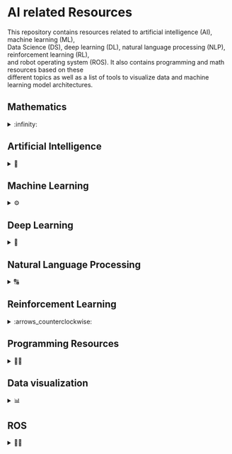 # AI related Resources

This repository contains resources related to artificial intelligence (AI), machine learning (ML),  
Data Science (DS), deep learning (DL), natural language processing (NLP), reinforcement learning (RL),  
and robot operating system (ROS). It also contains programming and math resources based on these  
different topics as well as a list of tools to visualize data and machine learning model architectures.  

## Mathematics

<details>
  <summary>:infinity:</summary>
  <details>
     <summary> Linear Algebra :heavy_multiplication_x:</summary>
<br/>    
    
Resource                  | Relevance 
------------------------- | ---------------
[Matrix Methods in Data Analysis, Signal Processing, and Machine Learning](https://ocw.mit.edu/courses/mathematics/18-065-matrix-methods-in-data-analysis-signal-processing-and-machine-learning-spring-2018/) | <lu> <li> Data Analysis </li> <li>Signal Processing </li> <li> Machine Learning </li></ul>
[Mathematics For Machine Learning Specialization: Linear Algebra 🎥](https://www.youtube.com/watch?v=T73ldK46JqE&list=PLiiljHvN6z1_o1ztXTKWPrShrMrBLo5P3) | <lu> <li> Machine Learning </li> <li> Deep Learning </li> </ul>
[MIT Gilbert Strang 2005 Linear Algebra 🎥](https://www.youtube.com/watch?v=QVKj3LADCnA&list=PL49CF3715CB9EF31D) | <lu> <li> Machine Learning </li> <li> Deep Learning </li> <li> Computer Vision </li> </ul>
[Linear Algebra 4th Edition by Friedberg 📘](https://web.stanford.edu/~boyd/vmls/vmls.pdf) | <lu> <li> Machine Learning </li> <li> Deep Learning </li> </ul>
[Introduction to Applied Linear Algebra 📘](https://npqke7p41z.pdcdn2.xyz/dl2.php?id=187502855&h=fe4fe4abfa10c9c6a51456cdff771ba1&u=cache&ext=pdf&n=Linear%20algebra%204th%20edition) | <lu> <li>Artificial Intelligence </li> <li> Machine Learning </li> <li> Deep Learning </li> </ul>
[Introduction to Applied Linear Algebra 📘](https://npqke7p41z.pdcdn2.xyz/dl2.php?id=187502855&h=fe4fe4abfa10c9c6a51456cdff771ba1&u=cache&ext=pdf&n=Linear%20algebra%204th%20edition) | <lu> <li>Artificial Intelligence </li> <li> Machine Learning </li> <li> Deep Learning </li></ul> 
[Matrix Methods for Linear Algebra for Gilber Strang 🎥](https://www.youtube.com/watch?v=Cx5Z-OslNWE&list=PLUl4u3cNGP63oMNUHXqIUcrkS2PivhN3k) | <lu> <li> Deep Learning </li> </ul>
[Matrix Methods for Linear Algebra for Gilber Strang 🎥](https://www.youtube.com/watch?v=Cx5Z-OslNWE&list=PLUl4u3cNGP63oMNUHXqIUcrkS2PivhN3k) | <lu> <li> Deep Learning </li> </ul>
[James Hamblin Awesome Lecture Series 🎥](https://www.youtube.com/watch?v=HAoL5fPmgrw&list=PLNr8B4XHL5kGDHOrU4IeI6QNuZHur4F86) | <lu> <li> Deep Learning </li> </ul>

  </details>
  
  <details>
     <summary>Probability :atom:</summary>

  
Resource                  | Relevance 
------------------------- | --------------- 
[Joe Blitzstein Harvard Probability and Statistics Course 🎥](https://www.youtube.com/watch?v=KbB0FjPg0mw&list=PL2SOU6wwxB0uwwH80KTQ6ht66KWxbzTIo) | <lu> <li> Machine Learning </li> <li> Deep Learning </li>  <li>Natural Language Processing </li> </ul> 
[MIT Probability Course 2011 Lecture videos 🎥](https://www.youtube.com/watch?v=j9WZyLZCBzs&list=PLUl4u3cNGP61MdtwGTqZA0MreSaDybji8) | <lu> <li> Machine Learning </li> <li>Natural Language Processing </li> </ul> 
[MIT Probability Course 2018 short videos 🎥](https://www.youtube.com/watch?v=1uW3qMFA9Ho&list=PLUl4u3cNGP60hI9ATjSFgLZpbNJ7myAg6) | <lu> <li> Machine Learning </li>  <li> Deep Learning </li> <li>Natural Language Processing </li> </ul>
[Probalistic Graphical Models CMU Advanced 🎥](https://www.youtube.com/watch?v=oqvdH_8lmCA&list=PLoZgVqqHOumTqxIhcdcpOAJOOimrRCGZn) | <lu> <li> Machine Learning </li>  <li> Deep Learning </li> <li>Natural Language Processing </li> </ul>
[Probalistic Graphical Models Stanford Daphne Advanced 🎥](https://www.youtube.com/watch?v=GqMzbbaN6T4&list=PLzERW_Obpmv-_TkPEmCyzaJUGHtl7S01i) | <lu> <li> Machine Learning </li>  <li> Deep Learning </li> <li>Natural Language Processing </li> </ul>
[A First Course In Probability Book by Ross 📘](http://www.seyedkalali.com/wp-content/uploads/2016/11/A-First-Course-in-Probability-8th-ed.-Sheldon-Ross.pdf) | <lu> <li> Machine Learning </li> </ul>
[Joe Blitzstein Harvard Professor Probability Awesome Book 📘](https://drive.google.com/file/d/1VmkAAGOYCTORq1wxSQqy255qLJjTNvBI/view) | <lu> <li> Machine Learning </li> </ul>

  </details>
  <details>
     <summary>Calculus :triangular_ruler:</summary>
  
Resource                  | Relevance 
------------------------- | ---------------
[Strang's Overview of Calculus 🎥](https://www.youtube.com/watch?v=X9t-u87df3o&list=PLBE9407EA64E2C318) | <lu> <li> Deep Learning </li> </ul>
[Essence of Calculus by 3Blue1Brown 🎥](https://www.youtube.com/watch?v=WUvTyaaNkzM&list=PL0-GT3co4r2wlh6UHTUeQsrf3mlS2lk6x) | <lu> <li> Deep Learning </li> </ul>
[Princeton University Multivariable Calculus 2013 🎥](https://www.youtube.com/watch?v=uDByROsGzuk&list=PLGqzsq0erqU7h6_bpE-CgJp4iX5aRju28) | <lu> <li> Deep Learning </li> </ul>
[Mathematics for Machine Learning Book: Chapter 5 📘](https://mml-book.github.io/book/mml-book.pdf) | <lu> <li> Machine Learning </li> <li> Deep Learning </li> </ul>
[Calculus Book by Stewart 📘](http://index-of.co.uk/Mathematics/Calculus%20-%20J.%20Stewart.pdf) | <lu> <li> Machine Learning </li> <li> Deep Learning </li> </ul>

  </details>  
</details>

  

## Artificial Intelligence
<details>
  <summary>🤖</summary>  
  
  Resource      |  Type
  ------------------------- | ---------------
  [Stanford University: AI](https://stanford-cs221.github.io/spring2020/#coursework) | <lu> <li> Web site 🌎  </li> </ul>
  [Stanford University: AI](https://www.youtube.com/playlist?list=PLoROMvodv4rO1NB9TD4iUZ3qghGEGtqNX) | <lu> <li> Videos Series 🎥  </li> </ul>
  [Elements of AI](https://course.elementsofai.com/) | <lu> <li> Web site 🌎  </li> </ul>
  [AI For Everyone by NG](https://www.youtube.com/watch?v=fXzUiC9AhRA&list=PLjF7dMeHalL8GU2Xh7vY6xn8kPlaKhpGw&index=1) | <lu> <li> Videos Series 🎥  </li> </ul>
  [MIT's Artificial Intelligence Class](https://ocw.mit.edu/courses/electrical-engineering-and-computer-science/6-034-artificial-intelligence-fall-2010/lecture-videos/) | <lu> <li> Videos Series 🎥  </li> </ul>
  [CS188 Intro to AI from UC Berkeley](http://ai.berkeley.edu/lecture_videos.html?ref=hackernoon.com) | <lu> <li> Web site 🌎  </li> </ul>
  [CS405: Artificial Intelligence from Saylor Academy](https://learn.saylor.org/course/view.php?id=96&ref=hackernoon.com) | <lu> <li> Web site 🌎  </li> </ul>
  [Intro to Artificial Intelligence at Udacity](https://www.udacity.com/course/intro-to-artificial-intelligence--cs271?ref=hackernoon.com) | <lu> <li> Web site 🌎  </li> </ul>
  [Probabilistic Artificial Intelligence](https://las.inf.ethz.ch/teaching/pai-f18) | <lu> <li> Web site 🌎  </li> </ul>
  [Artificial Intelligence for Robotics](https://www.classcentral.com/course/udacity-artificial-intelligence-for-robotics-319) | <lu> <li> Web site 🌎  </li> </ul>
  [Set of animated AI cheatsheets covering the content of Stanford's CS 221 class](https://stanford.edu/~shervine/teaching/cs-221/) | <lu> <li> Web site 🌎  </li> </ul>

</details>

## Machine Learning
<details>
  <summary>⚙️</summary>
  
  Resource      |  Type
  ------------------------- | ---------------
  [Google's ML crash course using TensorFlow](https://developers.google.com/machine-learning/crash-course/ml-intro) | <lu> <li> Web site 🌎  </li> <li>  Exercises :books: </li> </ul>
  [Machine learning by Andrew-NG](https://www.youtube.com/playlist?list=PLLssT5z_DsK-h9vYZkQkYNWcItqhlRJLN) | <lu> <li>  Videos Series 🎥  </li> </ul>
  [Machine learning by Andrew-NG](https://sgfin.github.io/files/cheatsheets/cs229_2018_cheatsheet.pdf) | <lu> <li>  Cheat Sheet 📖  </li> </ul>
  [Caltech's Machine Learning Course](https://www.youtube.com/watch?v=mbyG85GZ0PI&list=PLD63A284B7615313A) | <lu> <li>  Videos Series 🎥  </li> </ul>
  [Caltech's Machine Learning Course](https://work.caltech.edu/telecourse.html) | <lu> <li>  Web site 🌎  </li> </ul>
  [Data Science & Machine Learning](https://chrisalbon.com/#machine_learning) | <lu> <li>  Web site 🌎  </li> </ul>
  [Introduction to Machine Learning for Coders](https://course18.fast.ai/ml) | <lu> <li>  Web site 🌎  </li> </ul>
  [Rules of Machine Learning](https://developers.google.com/machine-learning/guides/rules-of-ml/) | <lu> <li>  Web site 🌎  </li> </ul>
  [Advanced Machine Learning (AML)](https://ml2.inf.ethz.ch/courses/aml/) | <lu> <li>  Web site 🌎  </li> </ul>
  [Advanced Machine Learning](https://www.futurelearn.com/courses/advanced-machine-learning) | <lu> <li>  Web site 🌎  </li> </ul>
  [James McCaffrey's Data Science Lab](https://visualstudiomagazine.com/Articles/List/Neural-Network-Lab.aspx) | <lu> <li>  Web site 🌎  </li> </ul> 
  [Big Data: Statistical Inference and Machine Learning](https://www.futurelearn.com/courses/big-data-machine-learning) | <lu> <li>  Web site 🌎 </li> </ul>
  [Data Mining: University at Buffalo](https://cedar.buffalo.edu/~srihari/CSE626/index.html?fbclid=IwAR3XZ50uSZAb3u5BP1Qz68x13_xNEH8EdEBQC9tmGEp1BoxLNpZuBCtfMSE) | <lu> <li>  Web site 🌎  </li> </ul>
  [Bayesian Data Analysis course](https://avehtari.github.io/BDA_course_Aalto/index.html) | <lu> <li>  Web site 🌎  </li> </ul>
  [Introduction to Machine Learning Course: Buffalo University](https://cedar.buffalo.edu/~srihari/CSE574/?fbclid=IwAR017YrFdgfeFAz_w6yVa8sbFCi27SptNWi7QqnnOvit2pmOs1-PRwh5x2w) | <lu> <li>  Web site 🌎  </li> </ul>
  [Machine Learning: University of Oxford 2015](https://www.cs.ox.ac.uk/people/nando.defreitas/machinelearning/) | <lu> <li>  Web site 🌎  </li> </ul>
  [Machine Learning for Health Care (MLHC)](https://bmi.inf.ethz.ch/teaching/261-5120-00l-machine-learning-for-health-care-spring-2019/) | <lu> <li>  Web site 🌎  </li> </ul>
  [Machine Learning From Scratch](https://github.com/eriklindernoren/ML-From-Scratch?fbclid=IwAR2YPKpNbDLVxY9pZvWSaexDH9bl1korX3LYMFSLXYowTlobw3rk4OBe4WU) | <lu> <li>  Github 🌎  </li> </ul>
  [Introduction to Machine Learning](https://github.com/instillai/machine-learning-course) | <lu> <li>  Github 🌎  </li> </ul>
  [Machine Learning for Data Science and Analytics](https://www.edx.org/course/machine-learning-for-data-science-and-analytics) | <lu> <li>  edX Course 🌎  </li> </ul>
  [Machine learning library built in Javacsript (on top of tensorflow.js)](https://ml5js.org/) | <lu> <li> Web site 🌎  </li> </ul>
  [Understanding Machine Learning: From Theory to Algorithms](https://www.cs.huji.ac.il/~shais/UnderstandingMachineLearning/copy.html) | <lu> <li>  Book :blue_book:  </li> </ul> 
  [Undergraduate Machine Learning Course University of British Columbia 2013](https://www.youtube.com/watch?v=w2OtwL5T1ow&list=PLE6Wd9FR--EdyJ5lbFl8UuGjecvVw66F6) | <lu> <li>  Videos Series 🎥  </li> </ul>
  [AI & Machine Learning by Alexander Ihler](https://www.youtube.com/watch?v=qPhMX0vb6D8&list=PLaXDtXvwY-oDvedS3f4HW0b4KxqpJ_imw&index=1) | <lu> <li>  Videos Series 🎥  </li> </ul> 
  [Harvard's Data Science Course](http://cs109.github.io/2015/pages/videos.html) | <lu> <li> Notes :books: </li> <li> Videos Series 🎥 </li> </ul>
  [An Introduction to Statistical Learning](http://faculty.marshall.usc.edu/gareth-james/) | <lu> <li> Web site 🌎  </li>  <li> Book :blue_book:</li> </ul>
  [Elements of Statistical Learning](https://web.stanford.edu/~hastie/ElemStatLearn//) | <lu> <li> Web site 🌎  </li>  <li> Book :blue_book:</li> </ul>
  [Python Data Science Handbook](https://jakevdp.github.io/PythonDataScienceHandbook/) | <lu> <li> Web site 🌎  </li>  <li> Book :blue_book:</li> </ul>
  [Foundations of Machine Learning](https://cs.nyu.edu/~mohri/mlbook/) | <lu> <li> Web site 🌎  </li>  <li> Book :blue_book:</li> </ul>
  
 
</details>

## Deep Learning
<details>
  <summary> 🧠 </summary>
  
  Resource      |  Type
  ------------------------- | ---------------
  [Andrew NG Notes Collection](https://github.com/ashishpatel26/Andrew-NG-Notes) | <lu> <li> Notes :notebook:</li> <li>  Videos Series 🎥  </li> </ul>
  [Stanford's CS230 Deep learning lecture videos and more](http://cs230.stanford.edu/lecture/) | <lu> <li> Web site 🌎  </li> </ul>
  [Illustrated Deep Learning cheatsheets covering Stanford's CS 230 class](https://stanford.edu/~shervine/teaching/cs-230/cheatsheet-convolutional-neural-networks?fbclid=IwAR3lvuDbVy0_JNu5CGlncP011pK9kmUV-UWoHS2ZXOhsPSGZMyzdN_3HgF4) | <lu> <li> Web site 🌎  </li> </ul> 
  [EE-559 – DEEP LEARNING (SPRING 2018)](https://fleuret.org/ee559-2018/dlc/#materials) | <lu> <li> Web site 🌎  </li> </ul>
  [Deep Learning in Computer Vision](https://www.cs.ryerson.ca/~kosta/CP8309-F2018/index.html) | <lu> <li> Web site 🌎  </li> </ul>
  [Deep Learning in Production Course](https://github.com/The-AI-Summer/Deep-Learning-In-Production) | <lu> <li> Web site 🌎  </li> </ul>
  [Deep Learning Türkiye](https://medium.com/deep-learning-turkiye) | <lu> <li> Web site 🌎  </li> </ul>
  [Deep Learning Book by Ian Goodfellow](https://github.com/janishar/mit-deep-learning-book-pdf/blob/master/complete-book-pdf/Ian%20Goodfellow%2C%20Yoshua%20Bengio%2C%20Aaron%20Courville%20-%20Deep%20Learning%20(2017%2C%20MIT).pdf) | <lu> <li> Book :blue_book:  </li> </ul>
  [Deep Learning with Python](http://faculty.neu.edu.cn/yury/AAI/Textbook/Deep%20Learning%20with%20Python.pdf) | <lu> <li> Book :blue_book:  </li> </ul>
  [A. Zhang, Z. C. Lipton, M. Li, and A. J. Smola, Dive Into Deep Learning, 2020](https://d2l.ai/d2l-en.pdf) | <lu> <li> Book :blue_book:  </li> </ul>
  [Stanford: Hardware Accelerators for Training Deep Neural Networks](https://web.stanford.edu/~perdavan/DNNTrain/DNNTrain3_Printable.pdf) | <lu> <li> Book :blue_book:  </li> </ul>
  [Fast.ai Deep Learning From Foundations](https://course19.fast.ai/index.html) | <lu> <li> Videos Series 🎥  </li> </ul>
  [Practical Deep Learning for Coders](https://course.fast.ai/) | <lu> <li> Videos Series 🎥  </li> </ul>
  [FAU Deep Learning 2020 Series](https://www.youtube.com/watch?v=0ZErqh2kE4w&list=PLpOGQvPCDQzvgpD3S0vTy7bJe2pf_yJFj&index=31) | <lu> <li> Videos Series 🎥  </li> </ul>
  [Hugo Larochelle Deep Learning](https://www.youtube.com/watch?v=SGZ6BttHMPw&list=PL6Xpj9I5qXYEcOhn7TqghAJ6NAPrNmUBH) | <lu> <li> Videos Series 🎥  </li> </ul>
  [Deep Learning UC Berkley 2020 Course](https://www.youtube.com/watch?v=Va8WWRfw7Og&list=PLZSO_6-bSqHQHBCoGaObUljoXAyyqhpFW) | <lu> <li> Videos Series 🎥  </li> </ul>
  [CS231n: Convolutional Neural Networks for Visual Recognition](https://www.kisa.link/ONSf) | <lu> <li> Videos Series 🎥  </li> </ul>
  [CS231n: Convolutional Neural Networks for Visual Recognition](http://cs231n.stanford.edu/) | <lu> <li> Notes :notebook:  </li> </ul>
  [Deep Learning for Audio (DLA)](https://github.com/markovka17/dla) | <lu> <li> Notes :notebook:  </li> </ul>
  [MIT-6.S094 Deep Learning for Self Driving Cars](https://github.com/init27/MIT-6.S094-Deep-Learning-for-Self-Driving-Cars) | <lu> <li> Github 🌎  </li> </ul>
  [Deep Learning: University at Buffalo](https://cedar.buffalo.edu/~srihari/CSE676/index.html?fbclid=IwAR2TbQAIQbpKAbhAjQHrzr523w5mJU3gBMSn78yf-Sk0mjrPJc41px5JtUk) | <lu> <li> Videos Series 🎥  </li> <li> Slides :book:  </li> </ul>
  [Advanced Deep Learning for Computer vision (ADL4CV) (IN2364)](https://dvl.in.tum.de/teaching/adl4cv-ss20/) | <lu> <li> Videos Series 🎥  </li> <li> Slides :book: </li> </ul>  
  [Deep Learning for Computer Vision](https://www.youtube.com/watch?v=dJYGatp4SvA&list=PL5-TkQAfAZFbzxjBHtzdVCWE0Zbhomg7r) | <lu> <li> Videos Series 🎥  </li> <li> Slides :book: </li> </ul>
  

</details>

## Natural Language Processing
<details>
  <summary>🔠</summary>
  
Resource      |  Type
------------------------- | ---------------
[CS224n: Natural Language Processing with Deep Learning](https://sgfin.github.io/files/notes/cs224n-2017-merged.pdf) | <lu> <li> Book :blue_book:  </li> </ul>
[CS224n: Natural Language Processing with Deep Learning](https://www.youtube.com/watch?v=8rXD5-xhemo&list=PLoROMvodv4rOhcuXMZkNm7j3fVwBBY42z) | <lu> <li>Videos Series 🎥  </li> </ul>
[Natural Language Processing: Stanford University](https://www.youtube.com/watch?v=oWsMIW-5xUc&list=PLLssT5z_DsK8HbD2sPcUIDfQ7zmBarMYv&index=1) | <lu> <li> Videos Series 🎥  </li> </ul>
[Fast.ai Intro to NLP](https://www.fast.ai/2019/07/08/fastai-nlp/) | <lu> <li> Videos Series 🎥  </li> </ul>
[CMU CS 11-747 Deep Learning for NLP](http://www.phontron.com/class/nn4nlp2018/schedule.html) | <lu> <li> Web site 🌎  </li> </ul>
[Journey of 66DaysofData in Natural Language Processing](https://github.com/ThinamXx/66Days__NaturalLanguageProcessing) | <lu> <li> Github 🌎  </li> </ul>
[Natural Language Understanding (NLU)](http://www.da.inf.ethz.ch/teaching/2019/NLU/) | <lu> <li> Web site 🌎  </li> </ul>
[Awesome NLP Research (ANLP)](https://github.com/Yale-LILY/Awesome-NLP-Research) | <lu> <li> Github 🌎  </li> </ul>
[NLP - Natural Language Processing with Python](https://www.udemy.com/course/nlp-natural-language-processing-with-python/) | <lu> <li> Udemy Course 🌎  </li> </ul>

</details>

## Reinforcement Learning
<details>
  <summary>:arrows_counterclockwise:</summary>

Resource      |  Type
------------------------- | --------------- 
[CS234: Reinforcement Learning Winter 2021](http://web.stanford.edu/class/cs234/index.html) | <lu> <li> Web site 🌎  </li> </ul>
[CS 285 at UC Berkeley: Deep Reinforcement Learning](http://rail.eecs.berkeley.edu/deeprlcourse/) | <lu> <li> Web site 🌎  </li> </ul>
[Introduction to Reinforcement Learning](http://incompleteideas.net/book/RLbook2020.pdf) | <lu> <li> Book :blue_book:  </li> </ul>
[Stanford 2018 cs234 Reinforcement Learning](https://www.youtube.com/playlist?list=PLoROMvodv4rOSOPzutgyCTapiGlY2Nd8u) | <lu> <li> Videos Series 🎥  </li> </ul>
[Stanford 2019 cs330 Meta Learning advanced course](https://www.youtube.com/watch?v=0rZtSwNOTQo&list=PLoROMvodv4rMC6zfYmnD7UG3LVvwaITY5) | <lu> <li> Videos Series 🎥  </li> </ul>  
[David Silver Deep Mind Introductory Lectures](https://www.youtube.com/watch?v=2pWv7GOvuf0&list=PLqYmG7hTraZDM-OYHWgPebj2MfCFzFObQ) | <lu> <li> Videos Series 🎥  </li> </ul>
[Sergie Levine 2018 UC Berkley Lecture Videos](https://www.youtube.com/watch?v=ue9aS17d5iI&list=PLkFD6_40KJIxJMR-j5A1mkxK26gh_qg37&index=2) | <lu> <li> Videos Series 🎥 </li> </ul>  
[Sergie Levine 2020 Deep Reinforcement Learning](https://www.youtube.com/watch?v=JHrlF10v2Og&list=PL_iWQOsE6TfURIIhCrlt-wj9ByIVpbfGc) | <lu> <li> Videos Series 🎥  </li> </ul>  
[Waterloo cs885 Reinforcement Learing](https://www.youtube.com/playlist?list=PLdAoL1zKcqTXFJniO3Tqqn6xMBBL07EDc) | <lu> <li>  Videos Series 🎥  </li> </ul> 
[Reinforcement Learning Course Materials](https://github.com/upb-lea/reinforcement_learning_course_materials) | <lu> <li>  Github 🌎  </li> </ul>
[Deep Reinforcement Learning Course](https://github.com/simoninithomas/Deep_reinforcement_learning_Course) | <lu> <li>  Github 🌎  </li> </ul>


</details>

## Programming Resources
<details>
  <summary> 👨‍💻 </summary>
  
 Resource      |  Type
------------------------- | --------------- 
  [Python](https://www.w3schools.com/python/) | <lu> <li> W3 Schools 🌎  </li> </ul> 
  [Real Python: All Python Tutorial Topics](https://realpython.com/tutorials/all/) | <lu> <li> Official Web site 🌎  </li> </ul>
  [TensorFlow guide](https://www.tensorflow.org/guide)  | <lu> <li> Official Web site 🌎  </li> </ul>  
  [Keras Developer guides](https://keras.io/guides/) |  <lu> <li> Official Web site 🌎  </li> </ul> 
  [Pytorch Tutorials](https://pytorch.org/tutorials/) | <lu> <li> Official Web site 🌎  </li> </ul> 
  [Caffe](http://caffe.berkeleyvision.org/) | <lu> <li> Web site 🌎  </li> </ul>
  [Scikit Learn User Guide](https://scikit-learn.org/stable/user_guide.html) | <lu> <li> Web site 🌎  </li> </ul>
  [Natural Language Toolkit (NLTK)](http://www.nltk.org/) | <lu> <li> Official Web site 🌎  </li> </ul>
  [Simple AI Tool](https://github.com/simpleai-team/simpleai) | <lu> <li>  Github 🌎  </li> </ul>
  [Data Science & Machine Learning](https://chrisalbon.com/#machine_learning) | <lu> <li> Web site 🌎  </li> </ul>
  [NumPy user guide](https://numpy.org/doc/stable/user/index.html) | <lu> <li> Official Web site 🌎  </li> </ul>
  [Pandas User Guide](https://pandas.pydata.org/docs/user_guide/index.html) | <lu> <li> Official Web site 🌎  </li> </ul>
  [Scipy Lecture Notes](https://scipy-lectures.org/)  | <lu> <li> Web site 🌎  </li> </ul>
  
  
  
  
</details>

## Data visualization
<details>
  <summary>📊</summary>
  
Resource      |  Type
------------------------- | ---------------
  [Matplotlib: User Guide](https://matplotlib.org/stable/users/index.html) | <lu> <li> Official Web site 🌎  </li> </ul>
  [Seaborn: User guide and tutorial](https://seaborn.pydata.org/tutorial.html) |  <lu> <li> Official Web site 🌎  </li> </ul>
  [Tensorboad user guide](https://www.tensorflow.org/tensorboard/get_started) | <lu> <li> Official Web site 🌎  </li> </ul>
  [Word Cloud API Reference](https://amueller.github.io/word_cloud/references.html) | <lu> <li> Official Web site 🌎  </li> </ul>
  [Keras Visualization](https://keras.io/api/utils/model_plotting_utils/) |  <lu> <li> Official Web site 🌎  </li> </ul>
  [Graphviz](http://www.graphviz.org/) | <lu> <li> Official Web site 🌎  </li> </ul>
  [GraphCore](https://www.graphcore.ai/posts/what-does-machine-learning-look-like) | <lu> <li>  Official Web site 🌎  </li> </ul>
  [visualkeras for Keras / TensorFlow](https://github.com/paulgavrikov/visualkeras/) | <lu> <li>  Github 🌎  </li> </ul>
  [PlotNeuralNet](https://github.com/HarisIqbal88/PlotNeuralNet) | <lu> <li>  Github 🌎  </li> </ul>
  [Caffe](https://github.com/BVLC/caffe/blob/master/python/caffe/draw.py) | <lu> <li>  Github 🌎  </li> </ul>
  [Netron](https://github.com/lutzroeder/Netron) | <lu> <li>  Github 🌎  </li> </ul>
  [DotNets](https://github.com/martisak/dotnets) | <lu> <li>  Github 🌎  </li> </ul>
  [ENNUI](https://math.mit.edu/ennui/) | <lu> <li>  Official Web site 🌎  </li> </ul>
  [Tensorflow Playground](https://playground.tensorflow.org/#activation=tanh&batchSize=10&dataset=circle&regDataset=reg-plane&learningRate=0.03&regularizationRate=0&noise=0&networkShape=4,2&seed=0.54198&showTestData=false&discretize=false&percTrainData=50&x=true&y=true&xTimesY=false&xSquared=false&ySquared=false&cosX=false&sinX=false&cosY=false&sinY=false&collectStats=false&problem=classification&initZero=false&hideText=false) | <lu> <li>  Official Web site 🌎  </li> </ul>
  
  
  
  
  
  
</details>

## ROS
<details>
  <summary> 🚗🦾 </summary>
  
 Resource      |  Type
---------------- | ---------------
 [ROS Wiki: ROS Tutorials](http://wiki.ros.org/ROS/Tutorials) | <lu> <li> Web site 🌎  </li> </ul>
 [Awesome Robot Operating System 2 (ROS 2)](https://fkromer.github.io/awesome-ros2/) |  <lu> <li> Web site 🌎  </li> </ul>
 [The construct: ROS Developers' Course Library](https://www.theconstructsim.com/robotigniteacademy_learnros/ros-courses-library/) |  <lu> <li> Web site 🌎  </li> </ul>
 [Ali ÖZCAN: Sıfırdan Uygulamalı ROS Eğitimi](https://www.udemy.com/course/sifirdan-uygulamali-ros-egitimi/) |  <lu> <li> Udemy Course 🌎  </li> </ul>
 [Open Robotics Darknet ROS](https://github.com/ros2/openrobotics_darknet_ros) | <lu> <li> Githup 🌎  </li> </ul>
 [Programming Multiple Robots with ROS 2](https://osrf.github.io/ros2multirobotbook/intro.html) | <lu> <li> Web site 🌎  </li> </ul>
 [Self-Driving Cars with ROS 2 & Autoware](https://www.youtube.com/watch?v=XTmlhvlmcf8&list=PLL57Sz4fhxLpCXgN0lvCF7aHAlRA5FoFr) | <lu> <li>  Videos Series 🎥  </li> </ul>
 [SVL Simulator](https://www.svlsimulator.com/docs/) | <lu> <li> Web site 🌎  </li> </ul>
 [Gazebo Tutorials](http://gazebosim.org/tutorials) | <lu> <li> Web site 🌎  </li> </ul>
 [The construct: Gazebo Tutorials](https://www.theconstructsim.com/category/gazebo-tutorials/) | <lu> <li> Web site 🌎  </li> </ul>
 [EFFECTIVE ROBOTICS PROGRAMMING WITH ROS THIRD EDITION](https://drive.google.com/file/d/1_txqaw2CpMH20scUZIAWmZOajBsQukkQ/view) | <lu> <li> Book 📘  </li> </ul>
</details>
